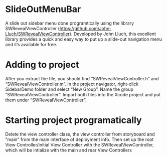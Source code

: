 # SlideOutMenuBar
A slide out sidebar menu done programtically using the library SWRevealViewController (https://github.com/John-Lluch/SWRevealViewController). Developed by John Lluch, this excellent library provides a quick and easy way to put up a slide-out navigation menu and it’s available for free.
# Adding to project
After you extract the file, you should find “SWRevealViewController.h” and “SWRevealViewController.m”. In the project navigator, right-click SidebarDemo folder and select “New Group”. Name the group “SWRevealViewController”. Import both files into the Xcode project and put them under “SWRevealViewController”.
# Starting project programatically
Delete the view controller class, the view controller from storyboard and "main" from the main interface of deployment info.
Then set up the root View Controller/initial View Controller with the SWRevealViewController, which will be intialize with the main and rear View Controllers
